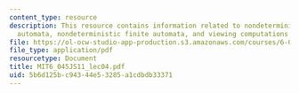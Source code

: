```yaml
---
content_type: resource
description: This resource contains information related to nondeterministic finite
  automata, nondeterministic finite automata, and viewing computations as a tree.
file: https://ol-ocw-studio-app-production.s3.amazonaws.com/courses/6-045j-automata-computability-and-complexity-spring-2011/5b6d125bc94344e53285a1cdbdb33371_MIT6_045JS11_lec04.pdf
file_type: application/pdf
resourcetype: Document
title: MIT6_045JS11_lec04.pdf
uid: 5b6d125b-c943-44e5-3285-a1cdbdb33371
---
```

